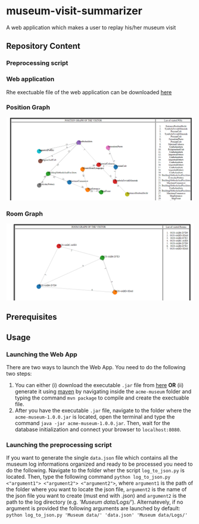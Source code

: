 # museum-visit-summarizer
A web application which makes a user to replay his/her museum visit
## Repository Content
### Preprocessing script

### Web application
Rhe exectuable file of the web application can be downloaded [here](https://drive.google.com/file/d/1c6hdJKcqEGeAgQrlpvVt5k_Wi1UKNT_e/view?usp=sharing)

### Position Graph
![picture](examplePositionGraph.PNG)

### Room Graph
![picture](exampleRoomGraph.PNG)

## Prerequisites



## Usage
### Launching the Web App
There are two ways to launch the Web App. You need to do the following two steps:
1. You can either (i) download the executable `.jar` file from [here](https://drive.google.com/file/d/1c6hdJKcqEGeAgQrlpvVt5k_Wi1UKNT_e/view?usp=sharing)
**OR** (ii) generate it using [maven](https://maven.apache.org/) by navigating inside the `acme-museum` folder and typing
the command `mvn package` to compile and create the exectuable file.
2. After you have the executable `.jar` file, navigate to the folder where the `acme-museum-1.0.0.jar` is located, open the terminal and type the command `java -jar acme-museum-1.0.0.jar`. Then, wait for the database initialization and connect your browser to `localhost:8080`.

### Launching the preprocessing script 
If you want to generate the single `data.json` file which contains all the museum log informations organized and ready to be processed you need to do the following. Navigate to the folder wher the script `log_to_json.py` is located. Then, type the following command `python log_to_json.py <"argument1"> <"argument2"> <"argument2">`,
where `argument1` is the path of the folder where you want to locate the json file, `argument2` is the name of the json file you want to create (must end with .json) and 
`argument2` is the path to the log directory (e.g. *'Museum data/Logs/'*). Alternatevely, if no argument is provided the following arguments are launched by default:
`python log_to_json.py 'Museum data/' 'data.json' 'Museum data/Logs/'`
